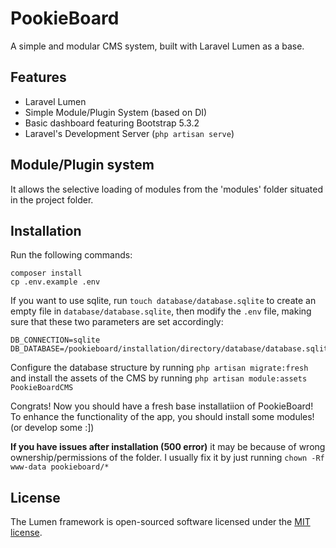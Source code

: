 # PookieBoard

A simple and modular CMS system, built with Laravel Lumen as a base.

## Features

- Laravel Lumen
- Simple Module/Plugin System (based on DI)
- Basic dashboard featuring Bootstrap 5.3.2
- Laravel's Development Server (`php artisan serve`)

## Module/Plugin system

It allows the selective loading of modules from the 'modules' folder situated in the project folder.

## Installation

Run the following commands:
```
composer install
cp .env.example .env
```
If you want to use sqlite, run `touch database/database.sqlite` to create an empty file in `database/database.sqlite`, then modify the `.env` file, making sure that these two parameters are set accordingly:
```dotenv
DB_CONNECTION=sqlite
DB_DATABASE=/pookieboard/installation/directory/database/database.sqlite
```
Configure the database structure by running
`php artisan migrate:fresh` and install the assets of the CMS by running `php artisan module:assets PookieBoardCMS`

Congrats! Now you should have a fresh base installatiion of PookieBoard! To enhance the functionality of the app, you should install some modules! (or develop some :])

**If you have issues after installation (500 error)** it may be because of wrong ownership/permissions of the folder. I usually fix it by just running `chown -Rf www-data pookieboard/*`

## License

The Lumen framework is open-sourced software licensed under the [MIT license](https://opensource.org/licenses/MIT).
